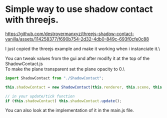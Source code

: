 ﻿# Simple way to use shadow contact with threejs.

https://github.com/destroyermanxyz/threejs-shadow-contact-vanilla/assets/114258377/f690b754-2d32-4db0-849c-693f0cfe0c88

I just copied the threejs example and make it working when i instanciate it.\

You can tweak values from the gui and after modify it at the top of the ShadowContact.js\
To make the plane transparent set the plane opacity to 0.\

```js
import ShadowContact from "./ShadowContact";

this.shadowContact = new ShadowContact(this.renderer, this.scene, this.gui); // gui is optional

// in your update/tick function
if (this.shadowContact) this.shadowContact.update();
```

You can also look at the implementation of it in the main.js file.
